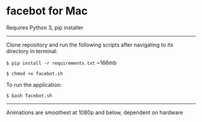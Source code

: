 # facebot for Mac

Requires Python 3, pip installer

--------------------------------------------------------------------------------

Clone repository and run the following scripts after navigating to its directory in terminal:

`$ pip install -r requirements.txt` ~166mb

`$ chmod +x facebot.sh`

To run the application:

`$ bash facebot.sh`

--------------------------------------------------------------------------------

Animations are smoothest at 1080p and below, dependent on hardware
